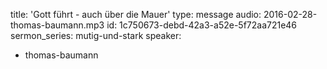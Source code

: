 title: 'Gott führt - auch über die Mauer'
type: message
audio: 2016-02-28-thomas-baumann.mp3
id: 1c750673-debd-42a3-a52e-5f72aa721e46
sermon_series: mutig-und-stark
speaker:
  - thomas-baumann

